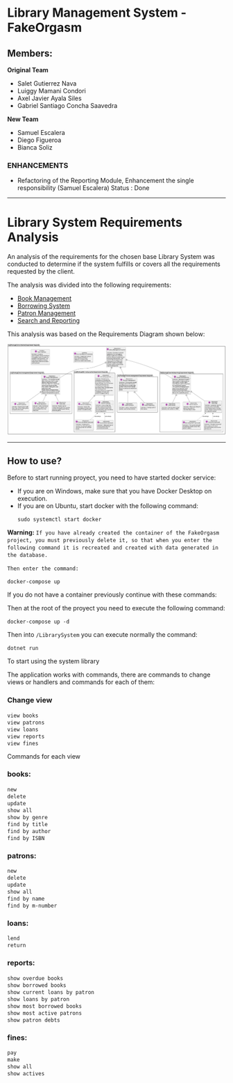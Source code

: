 # Library Management System - FakeOrgasm

## Members:

**Original Team**
-   Salet Gutierrez Nava
-   Luiggy Mamani Condori
-   Axel Javier Ayala Siles
-   Gabriel Santiago Concha Saavedra

**New Team**
- Samuel Escalera
- Diego Figueroa
- Bianca Soliz


### ENHANCEMENTS
- Refactoring of the Reporting Module, Enhancement the single responsibility (Samuel Escalera) Status : Done
---
# Library System Requirements Analysis

An analysis of the requirements for the chosen base Library System was conducted to determine if the system fulfills or covers all the requirements requested by the client.

The analysis was divided into the following requirements:

- [Book Management](https://docs.google.com/document/d/1jIiOO_15NNHu_Kx9AhLvjVFnh5oFXGMEumhVLJcXhVw/edit#heading=h.44sipolj06bj)
- [Borrowing System](https://docs.google.com/document/d/13OtCXY1RtGO67lxv1iOhC15ko5sBuice9oB-5nG9SxY/edit)
- [Patron Management](https://docs.google.com/document/d/1PkQ3zsa2Bttwk1c84Pij4-qZfRlIUAvbsvlY1Qtyets/edit)
- [Search and Reporting](https://docs.google.com/document/d/1HwKl9iTL0CzgY1Dp2AMAwqu1AnxrLIbzg3OFZXfwRRs/edit#heading=h.i4g12c8tsbja)

This analysis was based on the Requirements Diagram shown below:

![Requirements-Diagram](/DiagramRequirements/Requirements.jpeg)

---
## How to use?

Before to start running proyect, you need to have started docker service:
- If you are on Windows, make sure that you have Docker Desktop on execution.
- If you are on Ubuntu, start docker with the following command:
    ```
    sudo systemctl start docker
    ```
**Warning:** `If you have already created the container of the FakeOrgasm project, you must previously delete it, so that when you enter the following command it is recreated and created with data generated in the database.`

`Then enter the command:`
```
docker-compose up
```
If you do not have a container previously continue with these commands:

Then at the root of the proyect you need to execute the following command:
```
docker-compose up -d
```

Then into `/LibrarySystem` you can execute normally the command:
```
dotnet run
```
To start using the system library

The application works with commands, there are commands to change views or handlers and commands for each of them:

### Change view

```
view books
view patrons
view loans
view reports
view fines
```

Commands for each view

### books:

```
new
delete
update
show all
show by genre
find by title
find by author
find by ISBN
```

### patrons:

```
new
delete
update
show all
find by name
find by m-number
```

### loans:

```
lend
return

```

### reports:

```
show overdue books
show borrowed books
show current loans by patron
show loans by patron
show most borrowed books
show most active patrons
show patron debts
```

### fines:

```
pay
make
show all
show actives
```